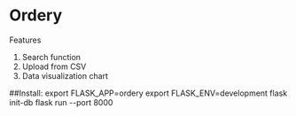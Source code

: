 # Ordery
Features
1. Search function
2. Upload from CSV
3. Data visualization chart


##Install:
export FLASK_APP=ordery
export FLASK_ENV=development
flask init-db
flask run --port 8000
